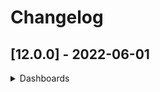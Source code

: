 # Changelog

## [12.0.0] - 2022-06-01

<details>
    <summary>Dashboards</summary>

### Bugfix
 - ...
    
## [11.0.0] - 2021-11-21

<details>
    <summary>Bits</summary>

### Added
- Combobox-v2 Component.
- Select-v2 Component.
- Tree Component.
- TableVirtualScrollStickyHeader Component.
- Ability to internationalize sorter items for Sorter Component.
- Ability to list menu items horizontally.
- Ability to conditionally hide selection column.
- Chips Overflow.
- Possibility to set focus programmatically on Textbox Component.


### Changed
- Made Selector using nui-overlay instead of adapter.
- Synced Arrow Component to work with nui-overlay.

### Breaking
 - **REMOVED**: NuiModule module. From now on you should import each component separately
 - **REMOVED**: NuiEvent interface. Use native TypeScript Event instead.
 - **REMOVED**: *getEventStream()* method of **EventBusService**. It was deprecated a while ago, the EventBus base class's *getStream()* method must be used instead.
 - **REMOVED**: *@Input()* **required** of **TextboxNumberComponent**
 - **REMOVED**: *@Output()* **rowsSelected** of **TableComponent**. Use selectionChange instead.
 - **REMOVED**: deprecated lowercase entries of the IconStatus enum. Use Pascal case entries instead
 - **REMOVED**: *@Input()* **required** of **TextboxNumberComponent** (the input wasn't used by the component)
 - **REMOVED**: *@Input()* **suffix** of **TextboxNumberComponent**  (the input wasn't used by the component)
 - **RENAMED**: NuiDateTimerPickerModule to NuiDateTimePickerModule

### Deprecated
 - Components, Services, etc.
    - SelectComponent
    - BaseSelectComponent
    - ComboboxComponent
    - TableVirtualScrollDirective (use TableVirtualScrollLinearDirective instead)
    - TableVirtualScrollStrategy  (use TableVirtualScrollLinearStrategy instead)
    - LocalFilteringDataSource
    - PopupDeprecatedComponent
    - PopupContainerComponent
 - Inputs, Methods, etc.
    - *@Input()* **itemsSource** of **SorterComponent**. Set to be removed in v12.
 - Styles
    - All styles marked **// deprecated** and/or **// unofficial** are now deprecated and will be removed in v12
    - Files affected:
        - [nui-framework-colors-dark.less](../packages/bits/src/styles/nui-framework-colors-dark.less)
        - [nui-framework-colors.less](../packages/bits/src/styles/nui-framework-colors.less)
        - [nui-framework-palette.less](../packages/bits/src/styles/nui-framework-palette.less)
</details>
<details>
    <summary>Charts</summary>

### Added

- Simple stacked area chart.
- Chips Overflow.
- Default overflow strategy for horizontal axis tick labels.


### Changed

- Visual style update of Chips.

### Breaking
 - **REMOVED**: *deemphasizeSeries()* method of **ChartAssist**. Use *resetVisibleSeries()* method instead.
 - **REMOVED**: **charts** property from **SparkChartAssist**. Use **sparks** instead as collection of ISpark objects.
 - **REMOVED**: ISparkChartAssistChart interface. Use ISpark instead.
 - **REMOVED**: *adjustClipPath()* method of **RadialGrid**. Use *adjustRenderingArea()* method instead.
 - **REMOVED**: **minOrdinalSize** property from **IBarRendererConfig**, because of no effect on the renderer.
 - **REMOVED**: **STROKE_STYLE_DASHED** and **STROKE_STYLE_DOTTED** properties. Use *getStrokeStyleDashed()* and *getStrokeStyleDotted()* accordingly.
</details>
<details>
    <summary>Dashboards</summary>

### Added
- Ability to customize chart palette in widgets.
- Custom widget which supports html code.
- Click handler to KPI widget.
- Support for allowing data source to communicate that interaction is supported. 
- Zooming with transform:scale for kpi widget.
- Search functionality for Drilldown Component.
- Responsivity and layout improvements for Drilldown widget.
- Ability to hide widget header.
- Widgets stack left-right, top-bottom in Mobile view.
- Sorting by certain columns only Table widget.

### Changed
- Improved group statuses mapping for Drilldown
- Integrated search-filtering into table widget
- Synced colors in visualization data to legend Proportional widget
- Removed vertical scrollbar on the Proportional widget
- Improved layout responsivity KPI widget
- Changed proportions of chart and legend in small widget size for Proportional widget

### Deprecated
- Interfaces
  - **IKpiWidgetIndicatorData**. Use **IKpiData** instead.
- Inputs, Methods, etc.
    - *updateConfiguration* of **IConfigurable**. Will be renamed to *updateProperties*.
    - *radioButtonGroupValue* of **ThresholdsConfigurationComponent**. No necessity in this after refactoring.
    - *formattersStateChanged$* of **FormatterRegistryService**. Use *stateChanged$*
    - *formattersStateChanged$* of **FormatterRegistryService**. Use *addItems*
    - *getFormatters* of **FormatterRegistryService**. Use *getItems*
</details>
